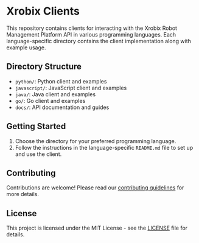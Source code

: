 # Xrobix Clients

This repository contains clients for interacting with the Xrobix Robot Management Platform API in various programming languages. Each language-specific directory contains the client implementation along with example usage.

## Directory Structure

- `python/`: Python client and examples
- `javascript/`: JavaScript client and examples
- `java/`: Java client and examples
- `go/`: Go client and examples
- `docs/`: API documentation and guides

## Getting Started

1. Choose the directory for your preferred programming language.
2. Follow the instructions in the language-specific `README.md` file to set up and use the client.

## Contributing

Contributions are welcome! Please read our [contributing guidelines](CONTRIBUTING.md) for more details.

## License

This project is licensed under the MIT License - see the [LICENSE](LICENSE) file for details.
